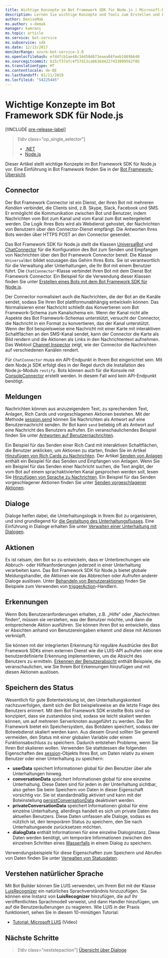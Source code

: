 ```yaml
---
title: Wichtige Konzepte im Bot Framework SDK für Node.js | Microsoft-Dokumentation
description: Lernen Sie wichtige Konzepte und Tools zum Erstellen und Bereitstellen von Unterhaltungsbots kennen, die im Bot Framework SDK für Node.js verfügbar sind.
author: DeniseMak
ms.author: v-demak
manager: kamrani
ms.topic: article
ms.service: bot-service
ms.subservice: sdk
ms.date: 12/13/2017
monikerRange: azure-bot-service-3.0
ms.openlocfilehash: efd47cb1ae48c34d58d673eaea04feeb1869b640
ms.sourcegitcommit: b15cf37afc4f57d13ca6636d4227433809562f8b
ms.translationtype: HT
ms.contentlocale: de-DE
ms.lasthandoff: 01/11/2019
ms.locfileid: "54225445"
---
```

# <a name="key-concepts-in-the-bot-framework-sdk-for-nodejs"></a>Wichtige Konzepte im Bot Framework SDK für Node.js

[!INCLUDE [pre-release-label](../includes/pre-release-label-v3.md)]

> [!div class="op_single_selector"]
> - [.NET](../dotnet/bot-builder-dotnet-concepts.md)
> - [Node.js](../nodejs/bot-builder-nodejs-concepts.md)

Dieser Artikel stellt wichtige Konzepte im Bot Framework SDK für Node.js vor. Eine Einführung in Bot Framework finden Sie in der [Bot Framework-Übersicht](../overview-introduction-bot-framework.md).

## <a name="connector"></a>Connector

Der Bot Framework Connector ist ein Dienst, der Ihren Bot mit mehreren *Kanälen* verbindet, die Clients sind, z.B. Skype, Slack, Facebook und SMS. Er ermöglicht die Kommunikation zwischen Bot und Benutzer, indem Nachrichten vom Bot zum Kanal und vom Kanal zum Bot weitergeleitet werden. Die Logik Ihres Bots wird als Webdienst gehostet, der Nachrichten von Benutzern über den Connector-Dienst empfängt. Die Antworten Ihres Bots werden über HTTPS POST an den Connector gesendet. 

Das Bot Framework SDK für Node.js stellt die Klassen [UniversalBot][UniversalBot] und [ChatConnector][ChatConnector] für die Konfiguration des Bot zum Senden und Empfangen von Nachrichten über den Bot Framework Connector bereit. Die Klasse `UniversalBot` bildet sozusagen das Gehirn Ihres Bots. Sie ist verantwortlich für die Verwaltung aller Unterhaltungen, die Ihr Bot mit einem Benutzer führt. Die `ChatConnector`-Klasse verbindet Ihren Bot mit dem Dienst Bot Framework Connector.
Ein Beispiel für die Verwendung dieser Klassen finden Sie unter [Erstellen eines Bots mit dem Bot Framework SDK für Node.js](bot-builder-nodejs-quickstart.md).

Der Connector normalisiert auch die Nachrichten, die der Bot an die Kanäle sendet, sodass Sie Ihren Bot plattformunabhängig entwickeln können. Das Normalisieren einer Nachricht schließt das Konvertieren vom Bot Framework-Schema zum Kanalschema ein. Wenn der Kanal nicht alle Aspekte des Bot Framework-Schemas unterstützt, versucht der Connector, die Nachricht in ein Format zu konvertieren, das der Kanal unterstützt. Wenn der Bot beispielsweise eine Nachricht mit einer Karte mit interaktiven Schaltflächen an den SMS-Kanal sendet, kann der Connector die Karte als Bild rendern und die Aktionen als Links in den Nachrichtentext aufnehmen. Das Webtool [Channel Inspector][ChannelInspector] zeigt, wie der Connector die Nachrichten auf verschiedenen Kanälen rendert.

Für `ChatConnector` muss ein API-Endpunkt in Ihrem Bot eingerichtet sein. Mit dem Node.js SDK erfolgt dies in der Regel durch die Installation des Node.js-Moduls `restify`. Bots können auch für die Konsole mit [ConsoleConnector][ConsoleConnector] erstellt werden. In diesem Fall wird kein API-Endpunkt benötigt.

## <a name="messages"></a>Meldungen

Nachrichten können aus anzuzeigendem Text, zu sprechendem Text, Anlagen, Rich Cards und vorgeschlagenen Aktionen bestehen. Mit der Methode [session.send][SessionSend] können Sie Nachrichten als Antwort auf eine Benutzernachricht senden. Ihr Bot kann `send` beliebig oft als Antwort auf eine Nachricht des Benutzers aufrufen. Ein veranschaulichendes Beispiel finden Sie unter [Antworten auf Benutzernachrichten][RespondMessages].

Ein Beispiel für das Senden einer Rich Card mit interaktiven Schaltflächen, die Benutzer anklicken, um Aktionen zu starten, finden Sie im Artikel [Hinzufügen von Rich Cards zu Nachrichten](bot-builder-nodejs-send-rich-cards.md). Der Artikel [Senden von Anlagen](bot-builder-nodejs-send-receive-attachments.md) enthält ein Beispiel für das Senden und Empfangen von Anlagen. Wenn Sie ein Beispiel für das Senden einer Nachricht suchen, die Text angibt, der vom Bot auf einem sprachaktivierten Kanal gesprochen werden soll, lesen Sie [Hinzufügen von Sprache zu Nachrichten](bot-builder-nodejs-text-to-speech.md). Ein Beispiel für das Senden vorgeschlagener Aktionen finden Sie unter [Senden vorgeschlagener Aktionen](bot-builder-nodejs-send-suggested-actions.md).

## <a name="dialogs"></a>Dialoge
Dialoge helfen dabei, die Unterhaltungslogik in Ihrem Bot zu organisieren, und sind grundlegend für [die Gestaltung des Unterhaltungsflusses](../bot-service-design-conversation-flow.md). Eine Einführung in Dialoge erhalten Sie unter [Verwalten einer Unterhaltung mit Dialogen](bot-builder-nodejs-dialog-manage-conversation.md).

## <a name="actions"></a>Aktionen
Es ist ratsam, den Bot so zu entwickeln, dass er Unterbrechungen wie Abbruch- oder Hilfeanforderungen jederzeit in einer Unterhaltung verarbeiten kann. Das Bot Framework SDK für Node.js bietet globale Meldungshandler, die Aktionen wie das Abbrechen oder Aufrufen anderer Dialoge auslösen. Unter [Behandeln von Benutzeraktionen](bot-builder-nodejs-dialog-actions.md) finden Sie Beispiele zum Verwenden von [triggerAction][triggerAction]-Handlern.
<!--[Handling cancel](bot-builder-nodejs-manage-conversation-flow.md#handling-cancel), [Confirming interruptions](bot-builder-nodejs-manage-conversation-flow.md#confirming-interruptions) and-->


## <a name="recognizers"></a>Erkennungen
Wenn Bots Benutzeranforderungen erhalten, z.B. „Hilfe“ oder „Nachrichten finden“, müssen sie verstehen, was der Benutzer möchte, und dann die entsprechende Aktion ausführen. Sie können Ihren Bot so entwickeln, dass er Absichten anhand von Benutzereingaben erkennt und diese mit Aktionen verknüpft. 

Sie können mit der integrierten Erkennung für reguläre Ausdrücke des Bot Framework SDKs einen externen Dienst wie die LUIS-API aufrufen oder eine benutzerdefinierte Erkennung implementieren, um die Absicht des Benutzers zu ermitteln. [Erkennen der Benutzerabsicht](bot-builder-nodejs-recognize-intent-messages.md) enthält Beispiele, die veranschaulichen, wie Sie Ihrem Bot Erkennungen hinzufügen und mit diesen Aktionen auslösen.


## <a name="saving-state"></a>Speichern des Status

Wesentlich für gute Botentwicklung ist, den Unterhaltungskontext nachzuverfolgen, damit sich der Bot beispielsweise an die letzte Frage des Benutzers erinnert. Mit dem Bot Framework SDK erstellte Bots sind so konzipiert, dass sie zustandslos sind, sodass sie leicht skaliert werden können, um auf mehreren Serverknoten ausgeführt zu werden. Das Bot Framework bietet ein Speichersystem, das Botdaten speichert, sodass der Botwebdienst skaliert werden kann. Aus diesem Grund sollten Sie generell vermeiden, den Status mit einer globalen Variable oder einem Funktionsabschluss zu speichern. Dadurch entstehen Probleme, wenn Sie Ihren Bot skalieren wollen. Verwenden Sie stattdessen die folgenden Eigenschaften des [session][Session]-Objekts Ihres Bot, um Daten relativ zu einem Benutzer oder einer Unterhaltung zu speichern:

* **userData** speichert Informationen global für den Benutzer über alle Unterhaltungen hinweg.
* **conversationData** speichert Informationen global für eine einzelne Unterhaltung. Diese Daten sind für jeden in der Unterhaltung sichtbar, also gehen Sie beim Speichern von Daten in dieser Eigenschaft vorsichtig vor. Sie ist standardmäßig aktiviert und kann mit der Boteinstellung [persistConversationData][PersistConversationData] deaktiviert werden.
* **privateConversationData** speichert Informationen global für eine einzelne Unterhaltung, allerdings handelt es sich um private Daten des aktuellen Benutzers. Diese Daten umfassen alle Dialoge, sodass es nützlich ist, den temporären Status zu speichern, den Sie nach Unterhaltungsende zurücksetzen möchten.
* **dialogData** enthält Informationen für eine einzelne Dialoginstanz. Diese Daten werden benötigt, um temporäre Informationen zwischen den einzelnen Schritten eines [Wasserfalls](bot-builder-nodejs-dialog-waterfall.md) in einem Dialog zu speichern.

Verwendungsbeispiele für diese Eigenschaften zum Speichern und Abrufen von Daten finden Sie unter [Verwalten von Statusdaten](bot-builder-nodejs-state.md).

## <a name="natural-language-understanding"></a>Verstehen natürlicher Sprache

Mit Bot Builder können Sie LUIS verwenden, um Ihrem Bot mit der Klasse [LuisRecognizer][LuisRecognizer] ein natürliches Sprachverständnis hinzuzufügen. Sie können eine Instanz von **LuisRecognizer** hinzufügen, die auf Ihr veröffentlichtes Sprachmodell verweist, und dann Handler hinzufügen, um auf die Benutzeräußerungen zu reagieren. Wie LUIS in der Praxis funktioniert, sehen Sie in diesem 10-minütigen Tutorial:

* [Tutorial: Microsoft LUIS][LUISVideo] (Video)

## <a name="next-steps"></a>Nächste Schritte
> [!div class="nextstepaction"]
> [Übersicht über Dialoge](bot-builder-nodejs-dialog-overview.md)



[PersistConversationData]: https://docs.botframework.com/en-us/node/builder/chat-reference/interfaces/_botbuilder_d_.iuniversalbotsettings.html#persistconversationdata
[UniversalBot]: https://docs.botframework.com/en-us/node/builder/chat-reference/classes/_botbuilder_d_.universalbot.html
[ChatConnector]: https://docs.botframework.com/en-us/node/builder/chat-reference/classes/_botbuilder_d_.chatconnector.html
[ConsoleConnector]: https://docs.botframework.com/en-us/node/builder/chat-reference/classes/_botbuilder_d_.consoleconnector.html

[ChannelInspector]: ../bot-service-channel-inspector.md

[Session]: https://docs.botframework.com/en-us/node/builder/chat-reference/classes/_botbuilder_d_.session.html
[SessionSend]: https://docs.botframework.com/en-us/node/builder/chat-reference/classes/_botbuilder_d_.session#send

[triggerAction]: https://docs.botframework.com/en-us/node/builder/chat-reference/classes/_botbuilder_d_.dialog.html#triggeraction
[waterfall]: bot-builder-nodejs-prompts.md

[RespondMessages]:bot-builder-nodejs-use-default-message-handler.md

[LUISRecognizer]: https://docs.botframework.com/en-us/node/builder/chat-reference/classes/_botbuilder_d_.luisrecognizer
[LUISVideo]: https://vimeo.com/145499419
